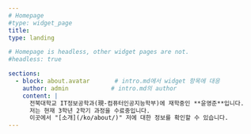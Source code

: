 ```yaml
---
# Homepage
#type: widget_page
title:
type: landing

# Homepage is headless, other widget pages are not.
#headless: true

sections:
  - block: about.avatar       # intro.md에서 widget 항목에 대응
    author: admin            # intro.md의 author
    content: |
      전북대학교 IT정보공학과(現-컴퓨터인공지능학부)에 재학중인 **윤영준**입니다.  
      저는 현재 3학년 2학기 과정을 수료중입니다.   
      이곳에서 "[소개](/ko/about/)" 저에 대한 정보를 확인할 수 있습니다.
---
```

